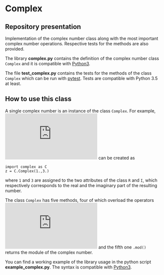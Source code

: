 # Complex

## Repository presentation
Implementation of the complex number class along with the most important complex number operations. Respective tests for the methods are also provided. 

The library **complex.py** contains the definition of the complex number class `Complex` and it is compatible with [Python3](https://www.python.org/downloads/).

The file **test_complex.py** contains the tests for the methods of the class `Complex` which can be run with [pytest](https://docs.pytest.org/en/stable/). Tests are compatible with Python 3.5 at least.

## How to use this class
A single complex number is an instance of the class `Complex`. For example, ![equation](https://latex.codecogs.com/gif.latex?z%20%3D%201%20&plus;%20%5Cmathrm%7Bi%7D3) can be created as 

```
import complex as C
z = C.Complex(1.,3.)
```

where `1` and `3` are assigned to the two attributes of the class `R` and `I`, which respectively corresponds to the real and the imaginary part of the resulting number.

The class `Complex` has five methods, four of which overload the operators ![equation](https://latex.codecogs.com/gif.latex?&plus;%2C-%2C*%2C/) and the fifth one `.mod()` returns the module of the complex number.

You can find a working example of the library usage in the python script **example_complex.py**. The syntax is compatible with [Python3](https://www.python.org/downloads/).
